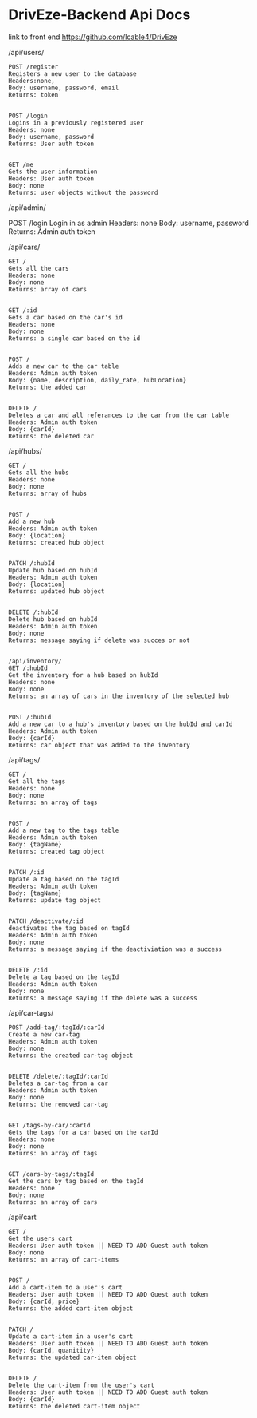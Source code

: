 # DrivEze-Backend Api Docs

link to front end https://github.com/lcable4/DrivEze

/api/users/

    POST /register
    Registers a new user to the database
    Headers:none,
    Body: username, password, email
    Returns: token


    POST /login
    Logins in a previously registered user
    Headers: none
    Body: username, password
    Returns: User auth token


    GET /me
    Gets the user information
    Headers: User auth token
    Body: none
    Returns: user objects without the password


/api/admin/

POST /login
Login in as admin
Headers: none
Body: username, password
Returns: Admin auth token


/api/cars/
   
    GET /
    Gets all the cars
    Headers: none
    Body: none
    Returns: array of cars


    GET /:id
    Gets a car based on the car's id
    Headers: none
    Body: none
    Returns: a single car based on the id


    POST /
    Adds a new car to the car table
    Headers: Admin auth token
    Body: {name, description, daily_rate, hubLocation}
    Returns: the added car


    DELETE /
    Deletes a car and all referances to the car from the car table
    Headers: Admin auth token
    Body: {carId}
    Returns: the deleted car


/api/hubs/

    GET /
    Gets all the hubs
    Headers: none
    Body: none
    Returns: array of hubs


    POST /
    Add a new hub
    Headers: Admin auth token
    Body: {location}
    Returns: created hub object


    PATCH /:hubId
    Update hub based on hubId
    Headers: Admin auth token
    Body: {location}
    Returns: updated hub object


    DELETE /:hubId
    Delete hub based on hubId
    Headers: Admin auth token
    Body: none
    Returns: message saying if delete was succes or not


    /api/inventory/
    GET /:hubId
    Get the inventory for a hub based on hubId
    Headers: none
    Body: none
    Returns: an array of cars in the inventory of the selected hub


    POST /:hubId
    Add a new car to a hub's inventory based on the hubId and carId
    Headers: Admin auth token
    Body: {carId}
    Returns: car object that was added to the inventory


/api/tags/

    GET /
    Get all the tags
    Headers: none
    Body: none
    Returns: an array of tags


    POST /
    Add a new tag to the tags table
    Headers: Admin auth token
    Body: {tagName}
    Returns: created tag object


    PATCH /:id
    Update a tag based on the tagId
    Headers: Admin auth token
    Body: {tagName}
    Returns: update tag object


    PATCH /deactivate/:id
    deactivates the tag based on tagId
    Headers: Admin auth token
    Body: none
    Returns: a message saying if the deactiviation was a success


    DELETE /:id
    Delete a tag based on the tagId
    Headers: Admin auth token
    Body: none
    Returns: a message saying if the delete was a success


/api/car-tags/

    POST /add-tag/:tagId/:carId
    Create a new car-tag
    Headers: Admin auth token
    Body: none
    Returns: the created car-tag object


    DELETE /delete/:tagId/:carId
    Deletes a car-tag from a car
    Headers: Admin auth token
    Body: none
    Returns: the removed car-tag


    GET /tags-by-car/:carId
    Gets the tags for a car based on the carId
    Headers: none
    Body: none
    Returns: an array of tags


    GET /cars-by-tags/:tagId
    Get the cars by tag based on the tagId
    Headers: none
    Body: none
    Returns: an array of cars


/api/cart

    GET /
    Get the users cart
    Headers: User auth token || NEED TO ADD Guest auth token
    Body: none
    Returns: an array of cart-items


    POST /
    Add a cart-item to a user's cart
    Headers: User auth token || NEED TO ADD Guest auth token
    Body: {carId, price}
    Returns: the added cart-item object


    PATCH /
    Update a cart-item in a user's cart
    Headers: User auth token || NEED TO ADD Guest auth token
    Body: {carId, quanitity}
    Returns: the updated car-item object


    DELETE /
    Delete the cart-item from the user's cart
    Headers: User auth token || NEED TO ADD Guest auth token
    Body: {carId}
    Returns: the deleted cart-item object
